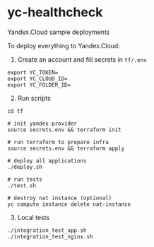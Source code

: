 # yc-healthcheck
Yandex.Cloud sample deployments

To deploy everything to Yandex.Cloud:

1. Create an account and fill secrets in `tf/.env`

```
export YC_TOKEN=
export YC_CLOUD_ID=
export YC_FOLDER_ID=
```

2. Run scripts

```
cd tf

# init yandex provider
source secrets.env && terraform init

# run terraform to prepare infra
source secrets.env && terraform apply

# deploy all applications
./deploy.sh

# run tests
./test.sh

# destroy nat instance (optional)
yc compute instance delete nat-instance
```

3. Local tests

```
./integration_test_app.sh
./integration_test_nginx.sh
```
